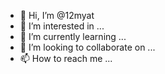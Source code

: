 - 👋 Hi, I’m @12myat
- 👀 I’m interested in ...
- 🌱 I’m currently learning ...
- 💞️ I’m looking to collaborate on ...
- 📫 How to reach me ...

<!---
12myat/12myat is a ✨ special ✨ repository because its `README.md` (this file) appears on your GitHub profile.
You can click the Preview link to take a look at your changes.
--->

